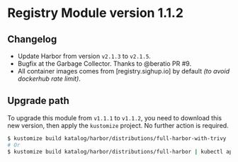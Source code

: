 # Registry Module version 1.1.2


## Changelog

- Update Harbor from version `v2.1.3` to `v2.1.5`.
- Bugfix at the Garbage Collector. Thanks to @beratio PR #9.
- All container images comes from [registry.sighup.io] by default *(to avoid dockerhub rate limit)*.

## Upgrade path

To upgrade this module from `v1.1.1` to `v1.1.2`, you need to download this new version, then apply the
`kustomize` project. No further action is required.

```bash
$ kustomize build katalog/harbor/distributions/full-harbor-with-trivy | kubectl apply -f -
# Or
$ kustomize build katalog/harbor/distributions/full-harbor | kubectl apply -f -
```
